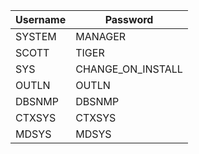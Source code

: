 |  Username   |   Password      |
|-------------|-----------------|
|SYSTEM       |MANAGER          |
|SCOTT        |TIGER            |
|SYS          |CHANGE_ON_INSTALL|
|OUTLN        |OUTLN            |
|DBSNMP       |DBSNMP           |
|CTXSYS       |CTXSYS           |
|MDSYS        |MDSYS            |
